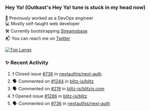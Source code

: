 ### Hey Ya! (Outkast's Hey Ya! tune is stuck in my head now)

💼 Previously worked as a DevOps engineer  
💻 Mostly self-taught web developer  
🛠️ Currently bootstrapping [Streamsbase](https://streamsbase.com)  
📬 You can reach me on [Twitter](https://twitter.com/LoriKarikari)

[![Top Langs](https://github-readme-stats.vercel.app/api/top-langs/?username=LoriKarikari&layout=compact)](https://github.com/LoriKarikari/github-readme-stats)

### ✨ Recent Activity

<!--START_SECTION:activity-->
1. ❗️ Closed issue [#736](https://github.com/nextauthjs/next-auth/issues/736) in [nextauthjs/next-auth](https://github.com/nextauthjs/next-auth)
2. 🗣 Commented on [#1244](https://github.com/blitz-js/blitz/issues/1244) in [blitz-js/blitz](https://github.com/blitz-js/blitz)
3. 🗣 Commented on [#219](https://github.com/blitz-js/blitzjs.com/issues/219) in [blitz-js/blitzjs.com](https://github.com/blitz-js/blitzjs.com)
4. ❗️ Opened issue [#1286](https://github.com/blitz-js/blitz/issues/1286) in [blitz-js/blitz](https://github.com/blitz-js/blitz)
5. 🗣 Commented on [#736](https://github.com/nextauthjs/next-auth/issues/736) in [nextauthjs/next-auth](https://github.com/nextauthjs/next-auth)
<!--END_SECTION:activity-->
